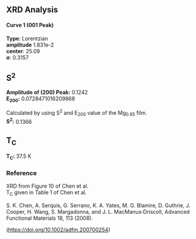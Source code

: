 ## XRD Analysis

#### Curve 1 (001 Peak)
**Type**: Lorentzian\
**amplitude** 1.831e-2\
**center**: 25.09\
**σ**: 0.3157



## S<sup>2</sup>
**Amplitude of (200) Peak:** 0.1242\
**E<sub>200</sub>:** 0.0728471016209868

Calculated by using S<sup>2</sup> and E<sub>200</sub> value of the Mg<sub>0.95</sub> film.\
**S<sup>2</sup>:** 0.1366

## T<sub>C</sub>
**T<sub>C</sub>:**  37.5 K


### Reference
XRD from Figure 10 of Chen et al.\
T<sub>C</sub> given in Table 1 of Chen et al.


S. K. Chen, A. Serquis, G. Serrano, K. A. Yates, M. G. Blamire, D. Guthrie, J. Cooper, H. Wang, S. Margadonna, and J. L. MacManus‐Driscoll, Advanced Functional Materials 18, 113 (2008).


(https://doi.org/10.1002/adfm.200700254)
